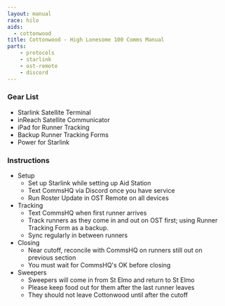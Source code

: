 ```yaml
---
layout: manual
race: hilo
aids:
  - cottonwood
title: Cottonwood - High Lonesome 100 Comms Manual
parts:
    - protocols
    - starlink
    - ost-remote
    - discord
---
```


### Gear List

- Starlink Satellite Terminal
- inReach Satellite Communicator
- iPad for Runner Tracking
- Backup Runner Tracking Forms
- Power for Starlink

### Instructions

- Setup
  - Set up Starlink while setting up Aid Station
  - Text CommsHQ via Discord once you have service
  - Run Roster Update in OST Remote on all devices
- Tracking
  - Text CommsHQ when first runner arrives
  - Track runners as they come in and out on OST first; using Runner Tracking Form as a backup.
  - Sync regularly in between runners
- Closing
  - Near cutoff, reconcile with CommsHQ on runners still out on previous section
  - You must wait for CommsHQ's OK before closing
- Sweepers
  - Sweepers will come in from St Elmo and return to St Elmo
  - Please keep food out for them after the last runner leaves
  - They should not leave Cottonwood until after the cutoff
